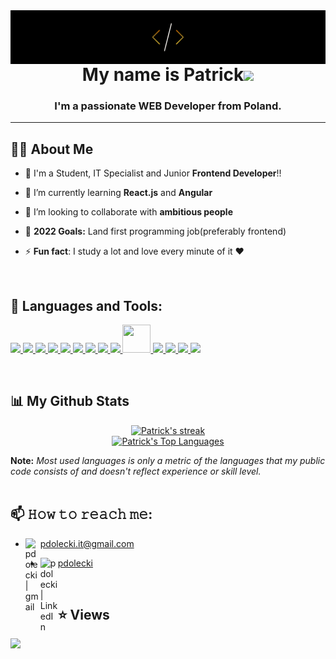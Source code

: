 <img align="left" alt="Patrick's logo" src="./logo.png" />

<h1 align="center">My name is Patrick<img src="https://raw.githubusercontent.com/MartinHeinz/MartinHeinz/master/wave.gif" width="30px"></h1>
<h3 align="center">I'm a passionate WEB Developer from Poland.</h3>


-----------------------------------------------------------------------------------------------------------------------------------------------------

## 🙋‍♂️ About Me

- 🔭 I'm a Student, IT Specialist and Junior **Frontend Developer**!!

- 🌱 I’m currently learning **React.js** and **Angular**

- 👯 I’m looking to collaborate with **ambitious people**

- 🥅 **2022 Goals:** Land first programming job(preferably frontend)

- ⚡ **Fun fact**: I study a lot and love every minute of it ❤

<br />

## 🧰 Languages and Tools:
<p align="left"> 
  <a href="https://reactjs.org/" target="_blank"> <img src="https://img.icons8.com/color/48/000000/react-native.png"/> </a>
  <a href="https://reactjs.org/" target="_blank"> <img src="https://img.icons8.com/color/50/000000/angularjs.png"/> </a>
  <a href="https://reactjs.org/" target="_blank"> <img src="https://img.icons8.com/color/48/000000/typescript.png"/> </a>
  <a href="https://developer.mozilla.org/en-US/docs/Web/JavaScript" target="_blank"> <img src="https://img.icons8.com/color/48/000000/javascript.png"/> </a> 
  <a href="https://www.w3.org/html/" target="_blank"> <img src="https://img.icons8.com/color/48/000000/html-5.png"/> </a> 
  <a href="https://www.w3schools.com/css/" target="_blank"> <img src="https://img.icons8.com/color/48/000000/css3.png"/> </a> 
  <a href="https://sass-lang.com/" target="_blank"> <img src="https://img.icons8.com/color/48/000000/sass.png"/> </a> 
  <a href="https://nodejs.org" target="_blank"> <img src="https://img.icons8.com/color/48/000000/nodejs.png"/> </a> 
  <a href="https://www.mongodb.com/" target="_blank"> <img src="https://img.icons8.com/color/48/000000/mongodb.png"/> </a> 
  <a href="https://postman.com" target="_blank"> <img src="https://www.vectorlogo.zone/logos/getpostman/getpostman-icon.svg" width="45" height="45"/> </a>   
  <a href="https://git-scm.com/" target="_blank"> <img src="https://img.icons8.com/color/48/000000/git.png"/> </a>
  <a href="https://github.com/" target="_blank"> <img src="https://img.icons8.com/color/48/000000/github.png"/> </a>
  <a href="https://www.npmjs.com/" target="_blank"> <img src="https://img.icons8.com/color/48/000000/npm.png"/> </a>
  <a href="https://redux.js.org" target="_blank"> <img src="https://img.icons8.com/color/48/000000/redux.png"/> </a>
</p>

<br />

## 📊 My Github Stats

<p align="center">
<a href="https://github.com/pdolecki/github-readme-streak-stats">
  <img title="Streak stats for profile" alt="Patrick's streak" src="https://github-readme-streak-stats.herokuapp.com/?user=pdolecki&theme=black-ice&hide_border=true&stroke=0000&background=060A0CD0"/>
</a>


<br />
  <a href="https://github.com/pdolecki/github-readme-stats"><img alt="Patrick's Top Languages" src="https://github-readme-stats.vercel.app/api/top-langs/?username=pdolecki&langs_count=8&count_private=true&layout=compact&theme=react&hide_border=true&bg_color=0D1117" /></a>
<br/>
</p>
   <b>Note:</b><em> Most used languages is only a metric of the languages that my public code consists of and doesn't reflect experience or skill level.</em>

<br />
<br />

## 📫 𝙷𝚘𝚠 𝚝𝚘 𝚛𝚎𝚊𝚌𝚑 𝚖𝚎:

- [<img align="left" alt="pdolecki | gmail" width="24px" src="https://img.icons8.com/color/48/000000/gmail.png" />][gmail] pdolecki.it@gmail.com

- [<img align="left" alt="pdolecki | LinkedIn" width="28px" src="https://img.icons8.com/color/48/000000/linkedin.png" />][linkedin] [pdolecki][linkedin]

[linkedin]: https://linkedin.com/in/pdolecki
[gmail]: mailto:pdolecki.it@gmail.com

<br />

## ⭐ Views

<a href="https://github.com/Meghna-DAS/github-profile-views-counter">
    <img src="https://komarev.com/ghpvc/?username=pdolecki">
</a>
